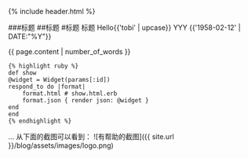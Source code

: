 

{% include header.html %}

###标题
##标题
#标题
标题
Hello{{'tobi' | upcase}}
YYY {{'1958-02-12' | DATE:"%Y"}}



{{ page.content | number_of_words }}

	{% highlight ruby %}
	def show
	@widget = Widget(params[:id])
	respond_to do |format|
		format.html # show.html.erb
		format.json { render json: @widget }
	end
	end
	{% endhighlight %}
	
… 从下面的截图可以看到：
![有帮助的截图]({{ site.url }}/blog/assets/images/logo.png)